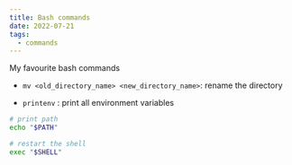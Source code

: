 ```yaml
---
title: Bash commands
date: 2022-07-21
tags:
  - commands
---
```


My favourite bash commands

- `mv <old_directory_name> <new_directory_name>`: rename the directory

- `printenv` : print all environment variables

```bash
# print path
echo "$PATH"

# restart the shell
exec "$SHELL" 
```

